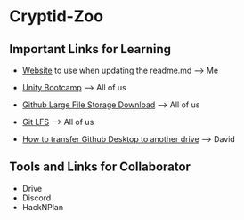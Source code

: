 # Cryptid-Zoo

## Important Links for Learning
- [Website](https://docs.github.com/en/get-started/writing-on-github/getting-started-with-writing-and-formatting-on-github/basic-writing-and-formatting-syntax) to use when updating the readme.md --> Me
- [Unity Bootcamp](https://www.youtube.com/watch?v=AmGSEH7QcDg&ab_channel=CodeMonkey) --> All of us
- [Github Large File Storage Download](https://git-lfs.com/) --> All of us
- [Git LFS](https://www.youtube.com/watch?v=jXsvFfksvd0&ab_channel=GitKraken) --> All of us


- [How to transfer Github Desktop to another drive](https://github.com/orgs/community/discussions/66767) --> David



## Tools and Links for Collaborator
- Drive
- Discord
- HackNPlan
